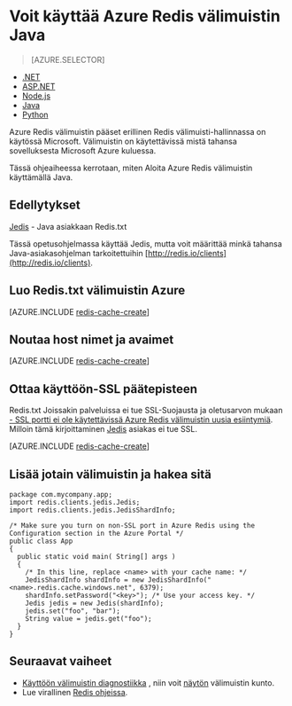 <properties
   pageTitle="Voit käyttää Azure Redis välimuistin Java | Microsoft Azure"
    description="Azure Redis välimuistin käyttämällä Java käytön aloittaminen"
    services="redis-cache"
    documentationCenter=""
    authors="steved0x"
    manager="douge"
    editor=""/>

<tags
    ms.service="cache"
    ms.devlang="java"
    ms.topic="hero-article"
    ms.tgt_pltfrm="cache-redis"
    ms.workload="tbd"
    ms.date="08/24/2016"
    ms.author="sdanie"/>

# <a name="how-to-use-azure-redis-cache-with-java"></a>Voit käyttää Azure Redis välimuistin Java

> [AZURE.SELECTOR]
- [.NET](cache-dotnet-how-to-use-azure-redis-cache.md)
- [ASP.NET](cache-web-app-howto.md)
- [Node.js](cache-nodejs-get-started.md)
- [Java](cache-java-get-started.md)
- [Python](cache-python-get-started.md)

Azure Redis välimuistin pääset erillinen Redis välimuisti-hallinnassa on käytössä Microsoft. Välimuistin on käytettävissä mistä tahansa sovelluksesta Microsoft Azure kuluessa.

Tässä ohjeaiheessa kerrotaan, miten Aloita Azure Redis välimuistin käyttämällä Java.

## <a name="prerequisites"></a>Edellytykset

[Jedis](https://github.com/xetorthio/jedis) - Java asiakkaan Redis.txt

Tässä opetusohjelmassa käyttää Jedis, mutta voit määrittää minkä tahansa Java-asiakasohjelman tarkoitettuihin [http://redis.io/clients](http://redis.io/clients).

## <a name="create-a-redis-cache-on-azure"></a>Luo Redis.txt välimuistin Azure

[AZURE.INCLUDE [redis-cache-create](../../includes/redis-cache-create.md)]

## <a name="retrieve-the-host-name-and-access-keys"></a>Noutaa host nimet ja avaimet

[AZURE.INCLUDE [redis-cache-create](../../includes/redis-cache-access-keys.md)]


## <a name="enable-the-non-ssl-endpoint"></a>Ottaa käyttöön-SSL päätepisteen

Redis.txt Joissakin palveluissa ei tue SSL-Suojausta ja oletusarvon mukaan [- SSL portti ei ole käytettävissä Azure Redis välimuistin uusia esiintymiä](cache-configure.md#access-ports). Milloin tämä kirjoittaminen [Jedis](https://github.com/xetorthio/jedis) asiakas ei tue SSL. 

[AZURE.INCLUDE [redis-cache-create](../../includes/redis-cache-non-ssl-port.md)]




## <a name="add-something-to-the-cache-and-retrieve-it"></a>Lisää jotain välimuistin ja hakea sitä

    package com.mycompany.app;
    import redis.clients.jedis.Jedis;
    import redis.clients.jedis.JedisShardInfo;

    /* Make sure you turn on non-SSL port in Azure Redis using the Configuration section in the Azure Portal */
    public class App
    {
      public static void main( String[] args )
      {
        /* In this line, replace <name> with your cache name: */
        JedisShardInfo shardInfo = new JedisShardInfo("<name>.redis.cache.windows.net", 6379);
        shardInfo.setPassword("<key>"); /* Use your access key. */
        Jedis jedis = new Jedis(shardInfo);
        jedis.set("foo", "bar");
        String value = jedis.get("foo");
      }
    }


## <a name="next-steps"></a>Seuraavat vaiheet

- [Käyttöön välimuistin diagnostiikka](https://msdn.microsoft.com/library/azure/dn763945.aspx#EnableDiagnostics) , niin voit [näytön](https://msdn.microsoft.com/library/azure/dn763945.aspx) välimuistin kunto.
- Lue virallinen [Redis ohjeissa](http://redis.io/documentation).

